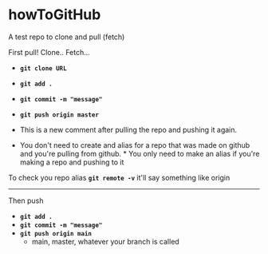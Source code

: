 # howToGitHub
A test repo to clone and pull (fetch)

First pull! Clone.. Fetch...
* **`git clone URL`**
* **`git add .`**
* **`git commit -m "message"`**
* **`git push origin master`**

* This is a new comment after pulling the repo and pushing it again.
* You don't need to create and alias for a repo that was made on github and you're pulling from github.
      * You only need to make an alias if you're making a repo and pushing to it

To check you repo alias **`git remote -v`** it'll say something like origin

----

Then push
   * **`git add .`**
   * **`git commit -m "message"`**
   * **`git push origin main`**
     * main, master, whatever your branch is called